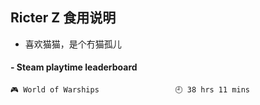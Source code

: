 ## Ricter Z 食用说明
- 喜欢猫猫，是个冇猫孤儿

<!-- steam-box start -->
#### - Steam playtime leaderboard
```text
🎮 World of Warships                 🕘 38 hrs 11 mins
```
<!-- Powered by https://github.com/YouEclipse/steam-box . -->
<!-- steam-box end -->
